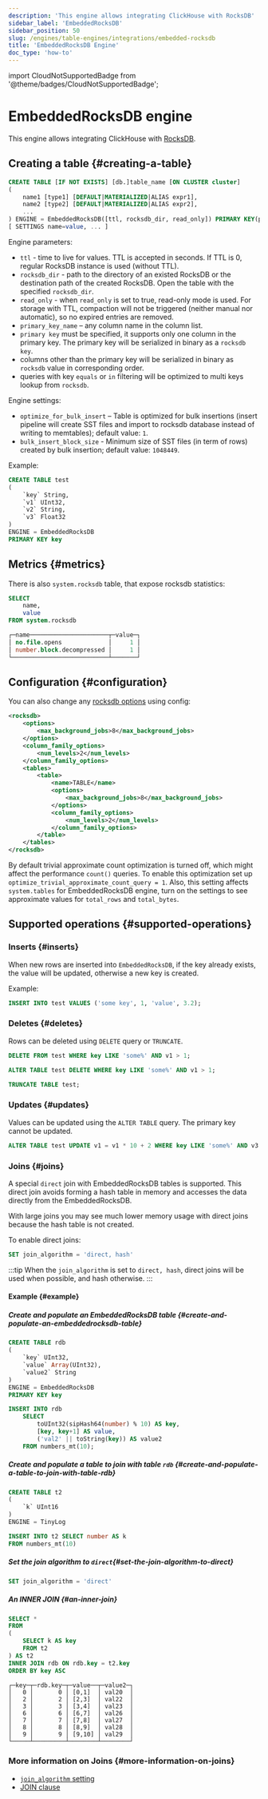 ```yaml
---
description: 'This engine allows integrating ClickHouse with RocksDB'
sidebar_label: 'EmbeddedRocksDB'
sidebar_position: 50
slug: /engines/table-engines/integrations/embedded-rocksdb
title: 'EmbeddedRocksDB Engine'
doc_type: 'how-to'
---
```


import CloudNotSupportedBadge from '@theme/badges/CloudNotSupportedBadge';

# EmbeddedRocksDB engine

<CloudNotSupportedBadge />

This engine allows integrating ClickHouse with [RocksDB](http://rocksdb.org/).

## Creating a table {#creating-a-table}

```sql
CREATE TABLE [IF NOT EXISTS] [db.]table_name [ON CLUSTER cluster]
(
    name1 [type1] [DEFAULT|MATERIALIZED|ALIAS expr1],
    name2 [type2] [DEFAULT|MATERIALIZED|ALIAS expr2],
    ...
) ENGINE = EmbeddedRocksDB([ttl, rocksdb_dir, read_only]) PRIMARY KEY(primary_key_name)
[ SETTINGS name=value, ... ]
```

Engine parameters:

- `ttl` - time to live for values. TTL is accepted in seconds. If TTL is 0, regular RocksDB instance is used (without TTL).
- `rocksdb_dir` - path to the directory of an existed RocksDB or the destination path of the created RocksDB. Open the table with the specified `rocksdb_dir`.
- `read_only` - when `read_only` is set to true, read-only mode is used. For storage with TTL, compaction will not be triggered (neither manual nor automatic), so no expired entries are removed.
- `primary_key_name` – any column name in the column list.
- `primary key` must be specified, it supports only one column in the primary key. The primary key will be serialized in binary as a `rocksdb key`.
- columns other than the primary key will be serialized in binary as `rocksdb` value in corresponding order.
- queries with key `equals` or `in` filtering will be optimized to multi keys lookup from `rocksdb`.

Engine settings:

- `optimize_for_bulk_insert` – Table is optimized for bulk insertions (insert pipeline will create SST files and import to rocksdb database instead of writing to memtables); default value: `1`.
- `bulk_insert_block_size` - Minimum size of SST files (in term of rows) created by bulk insertion; default value: `1048449`.

Example:

```sql
CREATE TABLE test
(
    `key` String,
    `v1` UInt32,
    `v2` String,
    `v3` Float32
)
ENGINE = EmbeddedRocksDB
PRIMARY KEY key
```

## Metrics {#metrics}

There is also `system.rocksdb` table, that expose rocksdb statistics:

```sql
SELECT
    name,
    value
FROM system.rocksdb

┌─name──────────────────────┬─value─┐
│ no.file.opens             │     1 │
│ number.block.decompressed │     1 │
└───────────────────────────┴───────┘
```

## Configuration {#configuration}

You can also change any [rocksdb options](https://github.com/facebook/rocksdb/wiki/Option-String-and-Option-Map) using config:

```xml
<rocksdb>
    <options>
        <max_background_jobs>8</max_background_jobs>
    </options>
    <column_family_options>
        <num_levels>2</num_levels>
    </column_family_options>
    <tables>
        <table>
            <name>TABLE</name>
            <options>
                <max_background_jobs>8</max_background_jobs>
            </options>
            <column_family_options>
                <num_levels>2</num_levels>
            </column_family_options>
        </table>
    </tables>
</rocksdb>
```

By default trivial approximate count optimization is turned off, which might affect the performance `count()` queries. To enable this
optimization set up `optimize_trivial_approximate_count_query = 1`. Also, this setting affects `system.tables` for EmbeddedRocksDB engine,
turn on the settings to see approximate values for `total_rows` and `total_bytes`.

## Supported operations {#supported-operations}

### Inserts {#inserts}

When new rows are inserted into `EmbeddedRocksDB`, if the key already exists, the value will be updated, otherwise a new key is created.

Example:

```sql
INSERT INTO test VALUES ('some key', 1, 'value', 3.2);
```

### Deletes {#deletes}

Rows can be deleted using `DELETE` query or `TRUNCATE`.

```sql
DELETE FROM test WHERE key LIKE 'some%' AND v1 > 1;
```

```sql
ALTER TABLE test DELETE WHERE key LIKE 'some%' AND v1 > 1;
```

```sql
TRUNCATE TABLE test;
```

### Updates {#updates}

Values can be updated using the `ALTER TABLE` query. The primary key cannot be updated.

```sql
ALTER TABLE test UPDATE v1 = v1 * 10 + 2 WHERE key LIKE 'some%' AND v3 > 3.1;
```

### Joins {#joins}

A special `direct` join with EmbeddedRocksDB tables is supported.
This direct join avoids forming a hash table in memory and accesses
the data directly from the EmbeddedRocksDB.

With large joins you may see much lower memory usage with direct joins
because the hash table is not created.

To enable direct joins:
```sql
SET join_algorithm = 'direct, hash'
```

:::tip
When the `join_algorithm` is set to `direct, hash`, direct joins will be used
when possible, and hash otherwise.
:::

#### Example {#example}

##### Create and populate an EmbeddedRocksDB table {#create-and-populate-an-embeddedrocksdb-table}
```sql
CREATE TABLE rdb
(
    `key` UInt32,
    `value` Array(UInt32),
    `value2` String
)
ENGINE = EmbeddedRocksDB
PRIMARY KEY key
```

```sql
INSERT INTO rdb
    SELECT
        toUInt32(sipHash64(number) % 10) AS key,
        [key, key+1] AS value,
        ('val2' || toString(key)) AS value2
    FROM numbers_mt(10);
```

##### Create and populate a table to join with table `rdb` {#create-and-populate-a-table-to-join-with-table-rdb}

```sql
CREATE TABLE t2
(
    `k` UInt16
)
ENGINE = TinyLog
```

```sql
INSERT INTO t2 SELECT number AS k
FROM numbers_mt(10)
```

##### Set the join algorithm to `direct`{#set-the-join-algorithm-to-direct}

```sql
SET join_algorithm = 'direct'
```

##### An INNER JOIN {#an-inner-join}
```sql
SELECT *
FROM
(
    SELECT k AS key
    FROM t2
) AS t2
INNER JOIN rdb ON rdb.key = t2.key
ORDER BY key ASC
```
```response
┌─key─┬─rdb.key─┬─value──┬─value2─┐
│   0 │       0 │ [0,1]  │ val20  │
│   2 │       2 │ [2,3]  │ val22  │
│   3 │       3 │ [3,4]  │ val23  │
│   6 │       6 │ [6,7]  │ val26  │
│   7 │       7 │ [7,8]  │ val27  │
│   8 │       8 │ [8,9]  │ val28  │
│   9 │       9 │ [9,10] │ val29  │
└─────┴─────────┴────────┴────────┘
```

### More information on Joins {#more-information-on-joins}
- [`join_algorithm` setting](/operations/settings/settings.md#join_algorithm)
- [JOIN clause](/sql-reference/statements/select/join.md)
